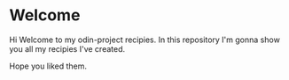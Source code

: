 # Welcome

Hi Welcome to my odin-project recipies. In this repository I'm gonna show you all my recipies I've created.

Hope you liked them.
